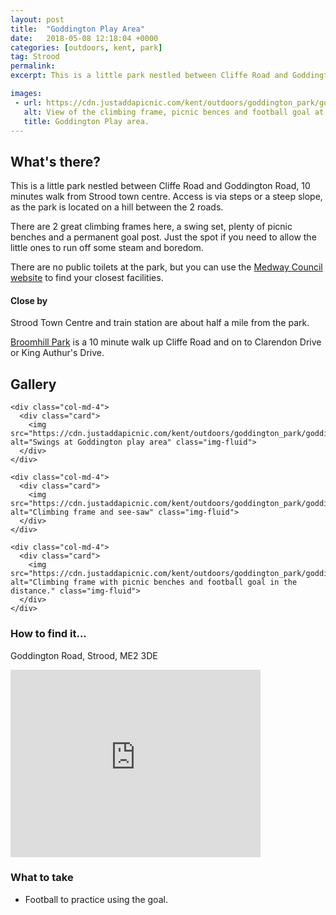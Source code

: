 ```yaml
---
layout: post
title:  "Goddington Play Area"
date:   2018-05-08 12:18:04 +0000
categories: [outdoors, kent, park]
tag: Strood
permalink: 
excerpt: This is a little park nestled between Cliffe Road and Goddington Road in Strood.  Great for restless childen on the way home from shopping.

images: 
 - url: https://cdn.justaddapicnic.com/kent/outdoors/goddington_park/goddington3.jpg
   alt: View of the climbing frame, picnic bences and football goal at the park.
   title: Goddington Play area.
---
```


## What's there?

This is a little park nestled between Cliffe Road and Goddington Road, 10 minutes walk from Strood town centre.  Access is via steps or a steep slope, as the park is located on a hill between the 2 roads.

There are 2 great climbing frames here, a swing set, plenty of picnic benches and a permanent goal post.  Just the spot if you need to allow the little ones to run off some steam and boredom.

There are no public toilets at the park, but you can use the [Medway Council website](http://www.medway.gov.uk/information/findmynearest.aspx?stype=36) to find your closest facilities.

#### Close by

Strood Town Centre and train station are about half a mile from the park.

[Broomhill Park](/outdoors/kent/park/2018/05/08/broomhill.html) is a 10 minute walk up Cliffe Road and on to Clarendon Drive or King Authur's Drive.

## Gallery

<div class="container">

  <div class="row">

    <div class="col-md-4">
      <div class="card">
        <img src="https://cdn.justaddapicnic.com/kent/outdoors/goddington_park/goddington1.jpg" alt="Swings at Goddington play area" class="img-fluid">
      </div> 
    </div>

    <div class="col-md-4">
      <div class="card">
        <img src="https://cdn.justaddapicnic.com/kent/outdoors/goddington_park/goddington2.jpg" alt="Climbing frame and see-saw" class="img-fluid">
      </div>
    </div>

    <div class="col-md-4">
      <div class="card">
        <img src="https://cdn.justaddapicnic.com/kent/outdoors/goddington_park/goddington4.jpg" alt="Climbing frame with picnic benches and football goal in the distance." class="img-fluid">
      </div>
    </div>

  </div>      
</div>


### How to find it...
Goddington Road, Strood, ME2 3DE

<iframe src="https://www.google.com/maps/embed?pb=!1m14!1m12!1m3!1d155.56631717026303!2d0.4948994894986809!3d51.401932479209634!2m3!1f0!2f0!3f0!3m2!1i1024!2i768!4f13.1!5e0!3m2!1sen!2suk!4v1525786508054" width="400" height="300" frameborder="0" style="border:0" allowfullscreen></iframe>

### What to take

* Football to practice using the goal.
